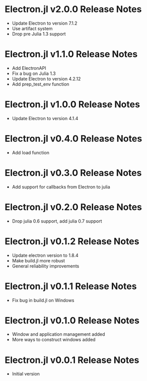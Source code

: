 # Electron.jl v2.0.0 Release Notes
* Update Electron to version 7.1.2
* Use artifact system
* Drop pre Julia 1.3 support

# Electron.jl v1.1.0 Release Notes
* Add ElectronAPI
* Fix a bug on Julia 1.3
* Update Electron to version 4.2.12
* Add prep_test_env function

# Electron.jl v1.0.0 Release Notes
* Update Electron to version 4.1.4

# Electron.jl v0.4.0 Release Notes
* Add load function

# Electron.jl v0.3.0 Release Notes
* Add support for callbacks from Electron to julia

# Electron.jl v0.2.0 Release Notes
* Drop julia 0.6 support, add julia 0.7 support

# Electron.jl v0.1.2 Release Notes
* Update electron version to 1.8.4
* Make build.jl more robust
* General reliability improvements

# Electron.jl v0.1.1 Release Notes
* Fix bug in build.jl on Windows

# Electron.jl v0.1.0 Release Notes
* Window and application management added
* More ways to construct windows added
# Electron.jl v0.0.1 Release Notes
* Initial version
